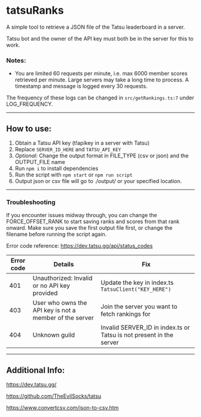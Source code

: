 # tatsuRanks

A simple tool to retrieve a JSON file of the Tatsu leaderboard in a server.

Tatsu bot and the owner of the API key must both be in the server for this to work.



### Notes: 
- You are limited 60 requests per minute, i.e. max 6000 member scores retrieved per minute. Large servers may take a long time to process. A timestamp and message is logged every 30 requests.

The frequency of these logs can be changed in `src/getRankings.ts:7` under LOG_FREQUENCY.


---


## How to use:

1. Obtain a Tatsu API key (t!apikey in a server with Tatsu)
2. Replace `SERVER_ID_HERE` and `TATSU_API_KEY`
3. _Optional:_ Change the output format in FILE_TYPE (csv or json) and the OUTPUT_FILE name
4. Run `npm i` to install dependencies
5. Run the script with `npm start` or `npm run script`
6. Output json or csv file will go to ./output/ or your specified location.


---


### Troubleshooting
If you encounter issues midway through, you can change the FORCE_OFFSET_RANK to start saving ranks and scores from that rank onward. Make sure you save the first output file first, or change the filename before running the script again.

Error code reference: https://dev.tatsu.gg/api/status_codes

Error code | Details | Fix
--- | --- | ---
401 | Unauthorized: Invalid or no API key provided | Update the key in index.ts `TatsuClient("KEY_HERE")` 
403 | User who owns the API key is not a member of the server | Join the server you want to fetch rankings for
404 | Unknown guild | Invalid SERVER_ID in index.ts or Tatsu is not present in the server



---


## Additional Info:


<https://dev.tatsu.gg/>


<https://github.com/TheEvilSocks/tatsu>


<https://www.convertcsv.com/json-to-csv.htm>